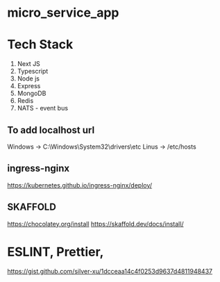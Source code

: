 # micro_service_app

Tech Stack
===========
1. Next JS
2. Typescript
3. Node js
4. Express
5. MongoDB
6. Redis
7. NATS - event bus


To add localhost url
--------------------
Windows -> C:\Windows\System32\drivers\etc
Linus -> /etc/hosts

ingress-nginx
----------------
https://kubernetes.github.io/ingress-nginx/deploy/


SKAFFOLD
-----------
https://chocolatey.org/install
https://skaffold.dev/docs/install/


ESLINT, Prettier, 
=================
https://gist.github.com/silver-xu/1dcceaa14c4f0253d9637d4811948437
